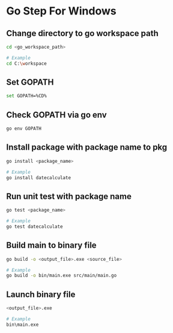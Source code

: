 # Go Step For Windows

## Change directory to go workspace path

```bash
cd <go_workspace_path>

# Example
cd C:\workspace
```

## Set GOPATH

```bash
set GOPATH=%CD%
```

## Check GOPATH via go env

```bash
go env GOPATH
```

## Install package with package name to pkg

```bash
go install <package_name>

# Example
go install datecalculate
```

## Run unit test with package name

```bash
go test <package_name>

# Example
go test datecalculate
```

## Build main to binary file

```bash
go build -o <output_file>.exe <source_file>

# Example
go build -o bin/main.exe src/main/main.go
```

## Launch binary file

```bash
<output_file>.exe

# Example
bin\main.exe
```

